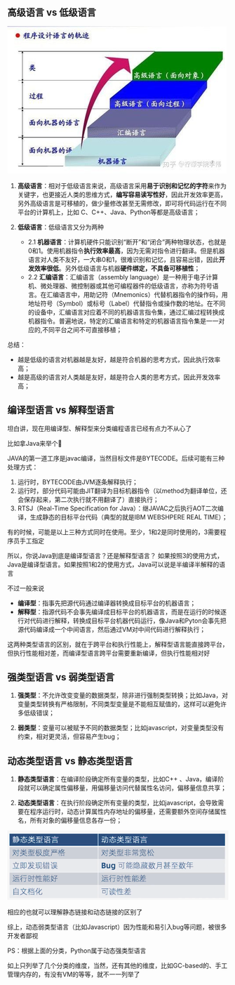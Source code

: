 
## **高级语言 vs 低级语言**

![高级语言和低级语言](https://github.com/xiaoyuge/Tech-Notes/blob/main/%E7%BC%96%E7%A8%8B%E8%AF%AD%E8%A8%80/resources/%E9%AB%98%E7%BA%A7%E8%AF%AD%E8%A8%80%E5%92%8C%E4%BD%8E%E7%BA%A7%E8%AF%AD%E8%A8%80.jpeg)

1. **高级语言**：相对于低级语言来说，高级语言采用**易于识别和记忆的字符**来作为关键字，也更接近人类的思维方式，**编写容易读写性好**，因此开发效率更高，另外高级语言是可移植的，做少量修改甚至无需修改，即可将代码运行在不同平台的计算机上，比如 C、C++、Java、Python等都是高级语言；

2. **低级语言**：低级语言又分为两种
    - 2.1 **机器语言**：计算机硬件只能识别“断开”和“闭合”两种物理状态，也就是0和1。使用机器指令**执行效率最高**，因为无需对指令进行翻译。但是机器语言对人类不友好，一大串0和1，很难识别和记忆，且容易出错，因此**开发效率很低**。另外低级语言与机器**硬件绑定，不具备可移植性**；
    - 2.2 **汇编语言**：汇编语言（assembly language）是一种用于电子计算机、微处理器、微控制器或其他可编程器件的低级语言，亦称为符号语言。在汇编语言中，用助记符（Mnemonics）代替机器指令的操作码，用地址符号（Symbol）或标号（Label）代替指令或操作数的地址。在不同的设备中，汇编语言对应着不同的机器语言指令集，通过汇编过程转换成机器指令。普遍地说，特定的汇编语言和特定的机器语言指令集是一一对应的,不同平台之间不可直接移植；

总结：

- 越是低级的语言对机器越是友好，越是符合机器的思考方式，因此执行效率高；
- 越是高级的语言对人类越是友好，越是符合人类的思考方式，因此开发效率高；

## **编译型语言 vs 解释型语言**

坦白讲，现在用编译型、解释型来分类编程语言已经有点力不从心了

比如拿Java来举个🌰

JAVA的第一道工序是javac编译，当然目标文件是BYTECODE。后续可能有三种处理方式：

1. 运行时，BYTECODE由JVM逐条解释执行；
2. 运行时，部分代码可能由JIT翻译为目标机器指令（以method为翻译单位，还会保存起来，第二次执行就不用翻译了）直接执行；
3. RTSJ（Real-Time Specification for Java）：继JAVAC之后执行AOT二次编译，生成静态的目标平台代码（典型的就是IBM WEBSHPERE REAL TIME）；

有的时候，可能是以上三种方式同时在使用。至少，1和2是同时使用的，3需要程序员手工指定

所以，你说Java到底是编译型语言？还是解释型语言？
如果按照3的使用方式，Java是编译型语言。如果按照1和2的使用方式，Java可以说是半编译半解释的语言

不过一般来说

- **编译型**：指事先把源代码通过编译器转换成目标平台的机器语言；
- **解释型**：指源代码不会事先编译成目标平台的机器语言，而是在运行的时候逐行对代码进行解释，转换成目标平台机器代码运行，像Java和Pyton会事先把源代码编译成一个中间语言，然后通过VM对中间代码进行解释执行；

这两种类型语言的区别，就在于跨平台和执行性能上，解释型语言能直接跨平台，但执行性能相对差，而编译型语言跨平台需要重新编译，但执行性能相对好

## **强类型语言 vs 弱类型语言**

1. **强类型**：不允许改变变量的数据类型，除非进行强制类型转换；比如Java，对变量类型转换有严格限制，不同类型变量是不能相互赋值的，这样可以避免许多低级错误；

2. **弱类型**：变量可以被赋予不同的数据类型；比如javascript，对变量类型没有约束，相对更灵活，但容易产生bug；

## **动态类型语言 vs 静态类型语言**

1. **静态类型语言**：在编译阶段确定所有变量的类型，比如C++ 、Java，编译阶段就可以确定属性偏移量，用偏移量访问代替属性名访问，偏移量信息共享；

2. **动态类型语言**：在执行阶段确定所有变量的类型，比如javascript，会导致需要在程序运行时，动态计算属性内存地址的偏移量，还需要额外空间存储属性名，所有对象的偏移量信息各存一份；

![静态类型语言和动态类型语言对比](https://github.com/xiaoyuge/Tech-Notes/blob/main/%E7%BC%96%E7%A8%8B%E8%AF%AD%E8%A8%80/resources/%E9%9D%99%E6%80%81%E7%B1%BB%E5%9E%8B%E8%AF%AD%E8%A8%80%E5%92%8C%E5%8A%A8%E6%80%81%E7%B1%BB%E5%9E%8B%E8%AF%AD%E8%A8%80%E5%AF%B9%E6%AF%94.png)

相应的也就可以理解静态链接和动态链接的区别了

综上，动态弱类型语言（比如Javascript）因为性能和易引入bug等问题，被很多开发者鄙视

PS：根据上面的分类，Python属于动态强类型语言

如上只列举了几个分类的维度，当然，还有其他的维度，比如GC-based的、手工管理内存的，有没有VM的等等，就不一一列举了

